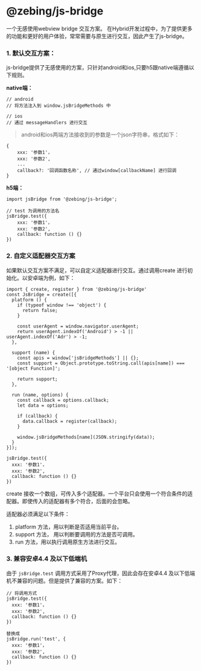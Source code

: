 # @zebing/js-bridge
一个无感使用webview bridge 交互方案。
在Hybrid开发过程中，为了提供更多的功能和更好的用户体验，常常需要与原生进行交互，因此产生了js-bridge。

### 1. 默认交互方案：
js-bridge提供了无感使用的方案，只针对android和ios,只要h5跟native端遵循以下规则。

**native端：**
```
// android
// 将方法注入到 window.jsBridgeMethods 中

// ios
// 通过 messageHandlers 进行交互
```
> android和ios两端方法接收到的参数是一个json字符串，格式如下：
```
{
    xxx: '参数1'，
    xxx: '参数2',
    ...
    callback?: '回调函数名称', // 通过window[callbackName] 进行回调
}
```

**h5端：**
```
import jsBridge from '@zebing/js-bridge';

// test 为调用的方法名
jsBridge.test({
    xxx: '参数1'，
    xxx: '参数2',
    callback: function () {}
})
```
### 2. 自定义适配器交互方案
如果默认交互方案不满足，可以自定义适配器进行交互。通过调用create 进行初始化。以安卓端为例，如下：
```
import { create, register } from '@zebing/js-bridge'
const JsBridge = create([{
  platform () {
    if (typeof window !== 'object') {
      return false;
    }

    const userAgent = window.navigator.userAgent;
    return userAgent.indexOf('Android') > -1 || userAgent.indexOf('Adr') > -1;
  },

  support (name) {
    const apis = window['jsBridgeMethods'] || {};
    const support = Object.prototype.toString.call(apis[name]) === '[object Function]';

    return support;
  },

  run (name, options) {
    const callback = options.callback;
    let data = options;
    
    if (callback) {
      data.callback = register(callback);
    }
    
    window.jsBridgeMethods[name](JSON.stringify(data));
  }
}]);

jsBridge.test({
  xxx: '参数1'，
  xxx: '参数2',
  callback: function () {}
})
```
create 接收一个数组，可传入多个适配器。一个平台只会使用一个符合条件的适配器。即使传入的适配器有多个符合，后面的会忽略。

适配器必须满足以下条件：
1. platform 方法，用以判断是否适用当前平台。
2. support 方法， 用以判断要调用的方法是否可调用。
3. run 方法，用以执行调用原生方法进行交互。

### 3. 兼容安卓4.4 及以下低端机
由于 ```jsBridge.test``` 调用方式采用了Proxy代理，因此会存在安卓4.4 及以下低端机不兼容的问题。但是提供了兼容的方案。如下：
```
// 将调用方式
jsBridge.test({
  xxx: '参数1'，
  xxx: '参数2',
  callback: function () {}
})

替换成
jsBridge.run('test', {
  xxx: '参数1'，
  xxx: '参数2',
  callback: function () {}
})
```


